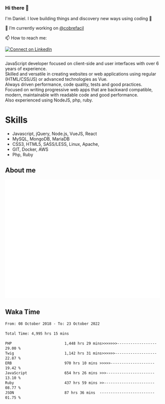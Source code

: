 ### Hi there 👋

I'm Daniel. I love building things and discovery new ways using coding :raised_hands: 

🔭 I’m currently working on [@cobrefacil](https://www.cobrefacil.com.br/)

📫 How to reach me:

[![Connect on LinkedIn](https://img.shields.io/badge/--linkedin?label=LinkedIn&logo=LinkedIn&style=social)](https://www.linkedin.com/in/daniel-cerverizzo/)

---

JavaScript developer focused on client-side and user interfaces with over 6 years of experience.  
Skilled and versatile in creating websites or web applications using regular (HTML/CSS/JS) or advanced technologies as Vue.  
Always driven performance, code quality, tests and good practices.  
 Focused on writing progressive web apps that are backward compatible, modern, maintainable with readable code and good performance.  
Also experienced using NodeJS, php, ruby. 


# Skills

 - Javascript, jQuery, Node.js, VueJS, React
 - MySQL, MongoDB, MariaDB    
 - CSS3, HTML5, SASS/LESS,  Linux, Apache,
 - GIT, Docker, AWS
 - Php, Ruby

## About me

![Metrics](/github-metrics.svg)

## Waka Time

<!--START_SECTION:waka-->

```text
From: 08 October 2018 - To: 23 October 2022

Total Time: 4,995 hrs 15 mins

PHP                        1,448 hrs 29 mins>>>>>>>------------------   29.00 %
Twig                       1,142 hrs 31 mins>>>>>>-------------------   22.87 %
ERB                        970 hrs 10 mins >>>>>--------------------   19.42 %
JavaScript                 654 hrs 26 mins >>>----------------------   13.10 %
Ruby                       437 hrs 59 mins >>-----------------------   08.77 %
JSON                       87 hrs 36 mins  -------------------------   01.75 %
```

<!--END_SECTION:waka-->

